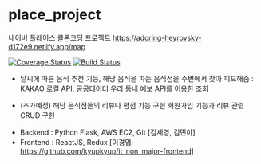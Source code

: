 # place_project

네이버 플레이스 클론코딩 프로젝트
https://adoring-heyrovsky-d172e9.netlify.app/map

[![Coverage Status](https://coveralls.io/repos/github/seyoung755/place_project/badge.svg?branch=master)](https://coveralls.io/github/seyoung755/place_project?branch=master)
[![Build Status](https://travis-ci.com/seyoung755/place_project.svg?branch=master)](https://travis-ci.com/seyoung755/place_project)

+ 날씨에 따른 음식 추천 기능, 해당 음식을 파는 음식점을 주변에서 찾아 피드해줌
 : KAKAO 로컬 API, 공공데이터 우리 동네 예보 API를 이용한 조회
 
+ (추가예정) 해당 음식점들의 리뷰나 평점 기능 구현
             회원가입 기능과 리뷰 관련 CRUD 구현

- Backend : Python Flask, AWS EC2, Git [김세영, 김민아]
- Frontend : ReactJS, Redux [이경엽: https://github.com/kyupkyup/it_non_major-frontend]

